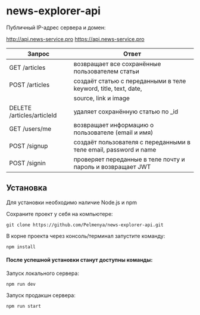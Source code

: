 # news-explorer-api

Публичный IP-адрес сервера и домен:

http://api.news-service.pro
https://api.news-service.pro

| Запрос                                            | Ответ                                                               |
|---------------------------------------------------|---------------------------------------------------------------------|
| GET /articles                                     | возвращает все сохранённые пользователем статьи                     |
| POST /articles                                    | создаёт статью с переданными в теле keyword, title, text, date,     |
|                                                   | source, link и image                                                |
| DELETE /articles/articleId                        | удаляет сохранённую статью  по _id                                  |
| GET /users/me                                     | возвращает информацию о пользователе (email и имя)                  |
| POST /signup                                      | создаёт пользователя с переданными в теле email, password и name    |
| POST /signin                                      | проверяет переданные в теле почту и пароль и возвращает JWT         |

## Установка

Для установки необходимо наличие Node.js и npm

Сохраните проект у себя на компьютере:  
```
git clone https://github.com/Pelmenya/news-explorer-api.git
```

В корне проекта через консоль/терминал запустите команду:  
```
npm install
```
#### После успешной установки станут доступны команды:  
Запуск локального сервера:  
```
npm run dev
```  
Запуск продакшн сервера:  
```
npm run start
```
